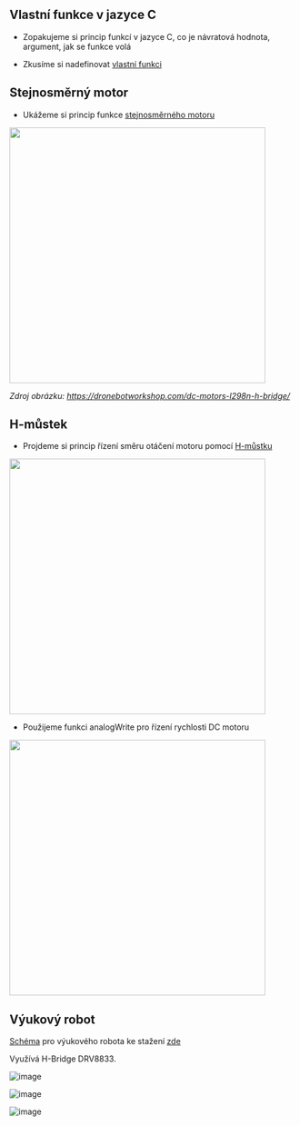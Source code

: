 
## Vlastní funkce v jazyce C
- Zopakujeme si princip funkcí v jazyce C, co je návratová hodnota, argument, jak se funkce volá
  
- Zkusíme si nadefinovat [vlastní funkci](https://www.itnetwork.cz/hardware-pc/arduino/programovaci-jazyk/funkce-a-knihovny)

## Stejnosměrný motor
- Ukážeme si princip funkce [stejnosměrného motoru](https://youtu.be/LAtPHANEfQo?feature=shared)

<img src="https://github.com/user-attachments/assets/3ea712a0-9cc0-4406-ba1f-e87f0a42a647" width="450"/>

*Zdroj obrázku: https://dronebotworkshop.com/dc-motors-l298n-h-bridge/*

## H-můstek
- Projdeme si princip řízení směru otáčení motoru pomocí [H-můstku](https://lastminuteengineers.com/drv8833-arduino-tutorial/)

<img src="https://cdn.sparkfun.com/assets/learn_tutorials/1/9/3/h-bridge-circuit-600w.gif" width="450"/>

- Použijeme funkci analogWrite pro řízení rychlosti DC motoru

<img src="https://github.com/user-attachments/assets/4adedba1-d284-4885-8916-f354b1a89779" width="450"/>


## Výukový robot
[Schéma](https://github.com/TomasChovanec/Arduino_robotek/blob/master/FrenGP_robot/Robot_schematics.pdf) pro výukového robota ke stažení [zde](https://github.com/TomasChovanec/Arduino_robotek/raw/master/FrenGP_robot/Robot_schematics.pdf)

Využívá H-Bridge DRV8833.

![image](https://github.com/user-attachments/assets/f02e396e-7b49-419c-a0f7-dc624c312414)

![image](https://github.com/user-attachments/assets/da091db0-988e-4b6a-8ebb-67f0800a81e2)

![image](https://github.com/user-attachments/assets/09f7810d-7b68-41ac-b7b3-3359092e08af)

